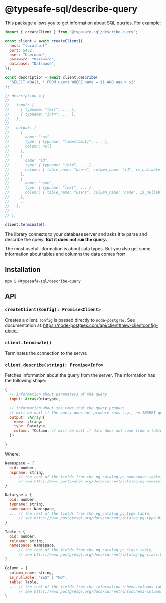 # @typesafe-sql/describe-query

This package allows you to get information about SQL queries. For example:

```js
import { createClient } from "@typesafe-sql/describe-query";

const client = await createClient({
  host: "localhost",
  port: 5432,
  user: "Username",
  password: "Password",
  database: "Database",
});

const description = await client.describe(
  "SELECT NOW(), * FROM users WHERE name = $1 AND age > $2"
);

// description = {
//
//   input: [
//     { typname: "text", ... },
//     { typname: "int4", ... },
//   ],
//
//   output: [
//     {
//       name: "now",
//       type: { typname: "timestamptz", ... },
//       column: null
//     },
//     {
//       name: "id",
//       type: { typname: "int4", ... },
//       column: { table_name: "users", column_name: "id", is_nullable: "NO", ... }
//     },
//     {
//       name: "name",
//       type: { typname: "text", ... },
//       column: { table_name: "users", column_name: "name", is_nullable: "YES", ... }
//     },
//     ...
//   ],
//
// };

client.terminate();
```

The library connects to your database server and asks it to parse and describe the query.
**But it does not run the query.**

The most useful information is about data types.
But you also get some information about tables and columns the data comes from.

## Installation

```
npm i @typesafe-sql/describe-query
```

## API

### `createClient(Config): Promise<Client>`

Creates a client.
`Config` is passed directly to `node-postgres`.
See documentation at: https://node-postgres.com/api/client#new-clientconfig-object

### `client.terminate()`

Terminates the connection to the server.

### `client.describe(string): Promise<Info>`

Fetches information about the query from the server.
The information has the following shape:

```js
{
  // information about parameters of the query
  input: Array<Datatype>,

  // information about the rows that the query produce
  // will be null if the query does not produce rows e.g., an INSERT query
  output: ?Array<{
    name: string,
    type: Datatype,
    column: ?Column, // will be null if data does not come from a table e.g., SELECT NOW()
  }>

}
```

Where:

```js
Namespace = {
  oid: number,
  nspname: string,
  ... // the rest of the fields from the pg_catalog.pg_namespace table,
      // see https://www.postgresql.org/docs/current/catalog-pg-namespace.html
}

Datatype = {
  oid: number,
  typname: string,
  namespace: Namespace,
  ... // the rest of the fields from the pg_catalog.pg_type table,
      // see https://www.postgresql.org/docs/current/catalog-pg-type.html
}

Table = {
  oid: number,
  relname: string,
  namespace: Namespace,
  ... // the rest of the fields from the pg_catalog.pg_class table,
      // see https://www.postgresql.org/docs/current/catalog-pg-class.html
}

Column = {
  column_name: string,
  is_nullable: "YES" | "NO",
  table: Table,
  ... // the rest of the fields from the information_schema.columns table,
      // see https://www.postgresql.org/docs/current/infoschema-columns.html
}
```
